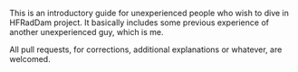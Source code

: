 This is an introductory guide for unexperienced people who wish to dive in HFRadDam project. It basically includes some previous experience of another unexperienced guy, which is me. 

All pull requests, for corrections, additional explanations or whatever, are welcomed.
